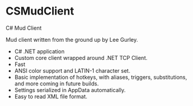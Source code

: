 # CSMudClient
C# Mud Client

Mud client written from the ground up by Lee Gurley.

* C# .NET application
* Custom core client wrapped around .NET TCP Client.
* Fast
* ANSI color support and LATIN-1 character set.
* Basic implementation of hotkeys, with aliases, triggers, substitutions, and more coming in future builds.
* Settings serialized in AppData automatically.
* Easy to read XML file format.